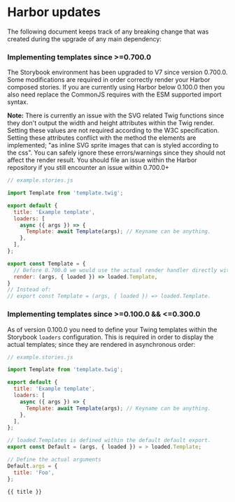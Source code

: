 # Harbor updates

The following document keeps track of any breaking change that was created during the upgrade of any main dependency:

### Implementing templates since >=0.700.0

The Storybook environment has been upgraded to V7 since version 0.700.0. Some modifications are required in order correctly render your Harbor composed stories. If you are currently using Harbor below 0.100.0 then you also need replace the CommonJS requires with the ESM supported import syntax.

**Note:** There is currently an issue with the SVG related Twig functions since they don't output the width and height attributes within the Twig render. Setting these values are not required according to the W3C specification. Setting these attributes conflict with the method the elements are implemented; "as inline SVG sprite images that can is styled according to the css". You can safely ignore these errors/warnings since they should not affect the render result. You should file an issue within the Harbor repository if you still encounter an issue within 0.700.0+

```js
// example.stories.js

import Template from 'template.twig';

export default {
  title: 'Example template',
  loaders: [
    async ({ args }) => {
      Template: await Template(args); // Keyname can be anything.
    },
  ],
};

export const Template = {
  // Before 0.700.0 we would use the actual render handler directly within our named export definition.
  render: (args, { loaded }) => loaded.Template,
}
// Instead of:
// export const Template = (args, { loaded }) => loaded.Template.
```

### Implementing templates since >=0.100.0 && <=0.300.0

As of version 0.100.0 you need to define your Twing templates within the Storybook `loaders` configuration. This is required in order to display the actual templates; since they are rendered in asynchronous order:

```js
// example.stories.js

import Template from 'template.twig';

export default {
  title: 'Example template',
  loaders: [
    async ({ args }) => {
      Template: await Template(args); // Keyname can be anything.
    },
  ],
};

// loaded.Templates is defined within the default default export.
export const Default = (args, { loaded }) = > loaded.Template;

// Define the actual arguments
Default.args = {
  title: 'Foo',
};
```

```twig
{{ title }}
```

